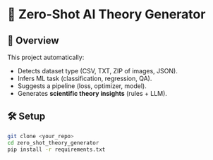 # 🧠 Zero-Shot AI Theory Generator

## 🚀 Overview
This project automatically:
- Detects dataset type (CSV, TXT, ZIP of images, JSON).
- Infers ML task (classification, regression, QA).
- Suggests a pipeline (loss, optimizer, model).
- Generates **scientific theory insights** (rules + LLM).

## 🛠️ Setup
```bash
git clone <your_repo>
cd zero_shot_theory_generator
pip install -r requirements.txt

